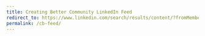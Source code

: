 ```yaml
---
title: Creating Better Community LinkedIn Feed
redirect_to: https://www.linkedin.com/search/results/content/?fromMember=%5B%22ACoAAAI95QUBxQ1P1exDlEnScTiTmBMd-QmXhi8%22%2C%22ACoAAAYeodgBjIVg-I7mwpb9mWZcLhcdvKZdDqs%22%2C%22ACoAADcfpdMBeUdkF4y_nEUEJWLiUpVbG8iT62U%22%2C%22ACoAABzQHn4B7OaXdASLJQyY6k34QeTkzBmZcbg%22%2C%22ACoAAAGwmDgB6WxX6nQ1vR3Rjk5nhWfacFI6QNE%22%2C%22ACoAAAbAB7EBk_0-p_upEEf3d7vL1BIWX1Cot6c%22%2C%22ACoAAAj8NNoBp3bFDTiwBjujyjqDInIZwJxyeDs%22%5D&origin=FACETED_SEARCH&sid=%3AgM&sortBy=%22date_posted%22
permalink: /cb-feed/
---
```

